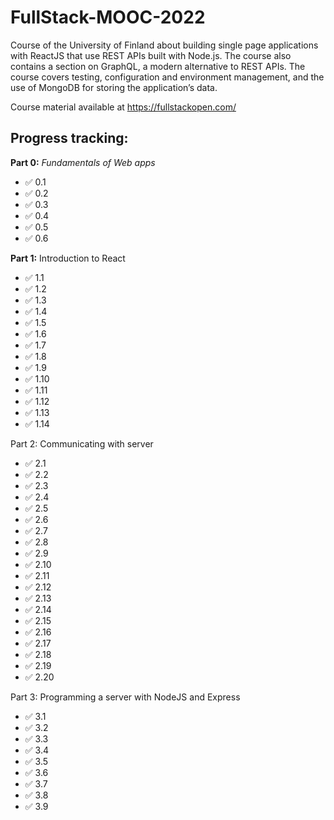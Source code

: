 # FullStack-MOOC-2022
Course of the University of Finland about building single page applications with ReactJS that use REST APIs built with Node.js. The course also contains a section on GraphQL, a modern alternative to REST APIs.
The course covers testing, configuration and environment management, and the use of MongoDB for storing the application’s data.

Course material available at https://fullstackopen.com/

## Progress tracking:

**Part 0:** _Fundamentals of Web apps_
 - ✅ 0.1 
 - ✅ 0.2
 - ✅ 0.3
 - ✅ 0.4
 - ✅ 0.5
 - ✅ 0.6

**Part 1:** Introduction to React
 - ✅ 1.1
 - ✅ 1.2
 - ✅ 1.3
 - ✅ 1.4
 - ✅ 1.5
 - ✅ 1.6
 - ✅ 1.7
 - ✅ 1.8
 - ✅ 1.9
 - ✅ 1.10
 - ✅ 1.11
 - ✅ 1.12
 - ✅ 1.13
 - ✅ 1.14

 Part 2: Communicating with server
 - ✅ 2.1
 - ✅ 2.2
 - ✅ 2.3
 - ✅ 2.4
 - ✅ 2.5
 - ✅ 2.6
 - ✅ 2.7
 - ✅ 2.8
 - ✅ 2.9
 - ✅ 2.10
 - ✅ 2.11
 - ✅ 2.12
 - ✅ 2.13
 - ✅ 2.14
 - ✅ 2.15
 - ✅ 2.16
 - ✅ 2.17
 - ✅ 2.18
 - ✅ 2.19
 - ✅ 2.20
 
 Part 3: Programming a server with NodeJS and Express
 - ✅ 3.1
 - ✅ 3.2
 - ✅ 3.3
 - ✅ 3.4
 - ✅ 3.5
 - ✅ 3.6
 - ✅ 3.7
 - ✅ 3.8
 - ✅ 3.9